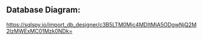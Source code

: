 

## Database Diagram:
https://sqlspy.io/import_db_designer/c3B5LTM0Mjc4MDItMjA5ODgwNjQ2M2IzMWExMC01Mzk0NDk=